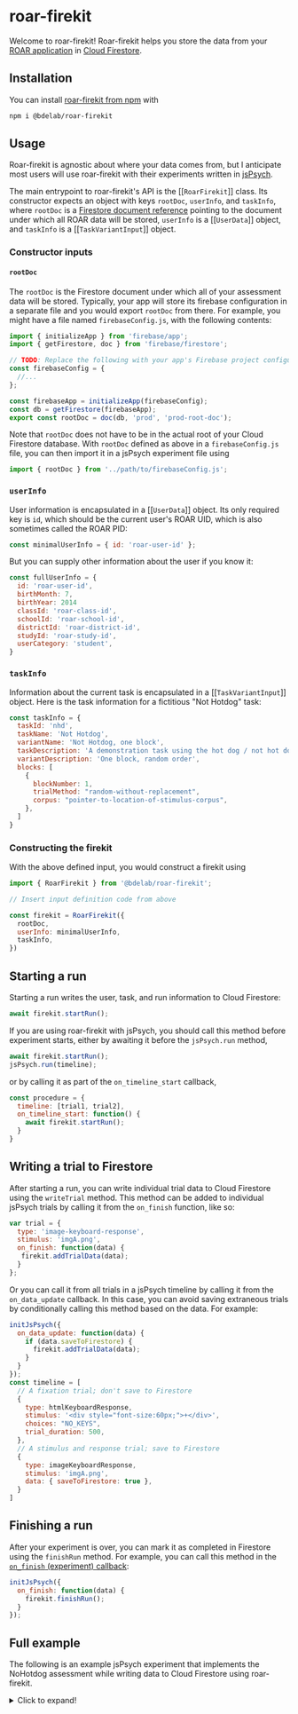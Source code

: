 # roar-firekit

Welcome to roar-firekit! Roar-firekit helps you store the data from your [ROAR application](https://dyslexia.stanford.edu/roar/) in [Cloud Firestore](https://cloud.google.com/firestore).

## Installation

You can install [roar-firekit from npm](https://www.npmjs.com/package/@bdelab/roar-firekit) with

```bash
npm i @bdelab/roar-firekit
```

## Usage

Roar-firekit is agnostic about where your data comes from, but I anticipate most users will use roar-firekit with their experiments written in [jsPsych](https://www.jspsych.org/).

The main entrypoint to roar-firekit's API is the [[`RoarFirekit`]] class.  Its
constructor expects an object with keys `rootDoc`, `userInfo`, and `taskInfo`,
where `rootDoc` is a [Firestore document
reference](https://firebase.google.com/docs/reference/js/v8/firebase.firestore.DocumentReference)
pointing to the document under which all ROAR data will be stored, `userInfo` is
a [[`UserData`]] object, and `taskInfo` is a [[`TaskVariantInput`]] object.

### Constructor inputs

#### `rootDoc`

The `rootDoc` is the Firestore document under which all of your assessment data
will be stored. Typically, your app will store its firebase configuration in a
separate file and you would export `rootDoc` from there. For example, you might
have a file named `firebaseConfig.js`, with the following contents:

```javascript
import { initializeApp } from 'firebase/app';
import { getFirestore, doc } from 'firebase/firestore';

// TODO: Replace the following with your app's Firebase project configuration
const firebaseConfig = {
  //...
};

const firebaseApp = initializeApp(firebaseConfig);
const db = getFirestore(firebaseApp);
export const rootDoc = doc(db, 'prod', 'prod-root-doc');
```

Note that `rootDoc` does not have to be in the actual root of your Cloud Firestore
database. With `rootDoc` defined as above in a `firebaseConfig.js` file, you can then
import it in a jsPsych experiment file using

```javascript
import { rootDoc } from '../path/to/firebaseConfig.js';
```

### `userInfo`

User information is encapsulated in a [[`UserData`]] object. Its only required
key is `id`, which should be the current user's ROAR UID, which is also sometimes called the ROAR PID:

```javascript
const minimalUserInfo = { id: 'roar-user-id' };
```

But you can supply other information about the user if you know it:

```javascript
const fullUserInfo = {
  id: 'roar-user-id',
  birthMonth: 7,
  birthYear: 2014
  classId: 'roar-class-id',
  schoolId: 'roar-school-id',
  districtId: 'roar-district-id',
  studyId: 'roar-study-id',
  userCategory: 'student',
}
```

### `taskInfo`

Information about the current task is encapsulated in a [[`TaskVariantInput`]] object. Here is the task information for a fictitious "Not Hotdog" task:

```javascript
const taskInfo = {
  taskId: 'nhd',
  taskName: 'Not Hotdog',
  variantName: 'Not Hotdog, one block',
  taskDescription: 'A demonstration task using the hot dog / not hot dog problem',
  variantDescription: 'One block, random order',
  blocks: [
    {
      blockNumber: 1,
      trialMethod: "random-without-replacement",
      corpus: "pointer-to-location-of-stimulus-corpus",
    },
  ]
}
```

### Constructing the firekit

With the above defined input, you would construct a firekit using

```javascript
import { RoarFirekit } from '@bdelab/roar-firekit';

// Insert input definition code from above

const firekit = RoarFirekit({
  rootDoc,
  userInfo: minimalUserInfo,
  taskInfo,
})
```

## Starting a run

Starting a run writes the user, task, and run information to Cloud Firestore:

```javascript
await firekit.startRun();
```

If you are using roar-firekit with jsPsych, you should call this method before
experiment starts, either by awaiting it before the `jsPsych.run` method,

```javascript
await firekit.startRun();
jsPsych.run(timeline);
```

or by calling it as part of the `on_timeline_start` callback,

```javascript
const procedure = {
  timeline: [trial1, trial2],
  on_timeline_start: function() {
    await firekit.startRun();
  }
}
```

## Writing a trial to Firestore

After starting a run, you can write individual trial data to Cloud Firestore using the `writeTrial` method.
This method can be added to individual jsPsych trials by calling it from
the `on_finish` function, like so:

```javascript
var trial = {
  type: 'image-keyboard-response',
  stimulus: 'imgA.png',
  on_finish: function(data) {
   firekit.addTrialData(data);
  }
};
```

Or you can call it from all trials in a jsPsych
timeline by calling it from the `on_data_update` callback. In this
case, you can avoid saving extraneous trials by conditionally calling
this method based on the data. For example:

```javascript
initJsPsych({
  on_data_update: function(data) {
    if (data.saveToFirestore) {
      firekit.addTrialData(data);
    }
  }
});
const timeline = [
  // A fixation trial; don't save to Firestore
  {
    type: htmlKeyboardResponse,
    stimulus: '<div style="font-size:60px;">+</div>',
    choices: "NO_KEYS",
    trial_duration: 500,
  },
  // A stimulus and response trial; save to Firestore
  {
    type: imageKeyboardResponse,
    stimulus: 'imgA.png',
    data: { saveToFirestore: true },
  }
]
```

## Finishing a run

After your experiment is over, you can mark it as completed in Firestore using the `finishRun` method. For example, you can call this method in the [`on_finish` (experiment) callback](https://www.jspsych.org/7.1/overview/events/#on_finish-experiment):

```javascript
initJsPsych({
  on_finish: function(data) {
    firekit.finishRun();
  }
});
```

## Full example

The following is an example jsPsych experiment that implements the NoHotdog assessment while writing data to Cloud Firestore using roar-firekit.

<details>
  <summary>Click to expand!</summary>

  ```javascript
  import { initJsPsych } from 'jspsych';
  import preload from '@jspsych/plugin-preload';
  import htmlKeyboardResponse from '@jspsych/plugin-html-keyboard-response';
  import imageButtonResponse from '@jspsych/plugin-image-button-response';
  import { RoarFirekit } from '@bdelab/roar-firekit';
  import { rootDoc } from '../path/to/firebaseConfig.js';

  const taskInfo = {
    taskId: 'nhd',
    taskName: 'Not Hotdog',
    variantName: 'nhd-1block-random',
    taskDescription: 'A ROAR demonstration using the hot dog / not hot dog task.',
    variantDescription: 'One block, random order',
    blocks: [
      {
        blockNumber: 1,
        trialMethod: 'random-without-replacement',
        corpus: 'assets',
      },
    ],
  };

  const minimalUserInfo = { id: 'roar-user-id' };

  const firekit = RoarFirekit({
    rootDoc,
    userInfo: minimalUserInfo,
    taskInfo,
  });

  await firekit.startRun();

  const jsPsych = initJsPsych({
    on_data_update: function (data) {
      if (data.saveToFirestore) {
        firekit.addTrialData(data);
      }
    },
    on_finish: function () {
      firekit.finishRun();
    },
  });

  // This example assumes that the hot dog / not hot dog images are stored in the
  // assets folder.
  const numFiles = 30;
  const hotDogFiles = Array.from(Array(numFiles), (_, i) => i + 1).map(
    (idx) => new URL(`../assets/hotdog/${idx}.jpg`, import.meta.url),
  );
  const notHotDogFiles = Array.from(Array(numFiles), (_, i) => i + 1).map(
    (idx) => new URL(`../assets/nothotdog/${idx}.jpg`, import.meta.url),
  );
  const allFiles = hotDogFiles.concat(notHotDogFiles);
  const allTargets = allFiles.map((url) => {
    return { target: url, isHotDog: !url.pathname.includes('nothotdog') };
  });

  let timeline = [];

  /* preload images */
  const preloadImages = {
    type: preload,
    auto_preload: true,
  };
  timeline.push(preloadImages);

  /* define welcome message trial */
  const welcome = {
    type: htmlKeyboardResponse,
    stimulus: 'Welcome to ROAR-HD, a rapid online assessment of hot dog differentiating ability. Press any key to begin.',
  };
  timeline.push(welcome);

  const hotDogTrials = {
    timeline: [
      {
        type: htmlKeyboardResponse,
        stimulus: '<div style="font-size:60px;">+</div>',
        choices: 'NO_KEYS',
        trial_duration: 500,
      },
      {
        type: imageButtonResponse,
        stimulus: jsPsych.timelineVariable('target'),
        choices: ['Hot Dog', 'Not a Hot Dog'],
        prompt: 'Is this a hot dog?',
        data: { saveToFirestore: true },
        on_finish: function (data) {
          data.correct = jsPsych.timelineVariable('isHotDog') == data.response;
        },
      },
    ],
    timeline_variables: allTargets,
    sample: {
      type: 'without-replacement',
      size: 20,
    },
  };

  timeline.push(hotDogTrials);

  const fixation = {
    type: htmlKeyboardResponse,
    stimulus: 'You are all done. Thanks!',
    choices: 'NO_KEYS',
  };
  timeline.push(fixation);

  jsPsych.run(timeline);
  ```

</details>
